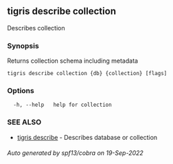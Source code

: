 ## tigris describe collection

Describes collection

### Synopsis

Returns collection schema including metadata

```
tigris describe collection {db} {collection} [flags]
```

### Options

```
  -h, --help   help for collection
```

### SEE ALSO

- [tigris describe](tigris_describe.md) - Describes database or collection

###### Auto generated by spf13/cobra on 19-Sep-2022
